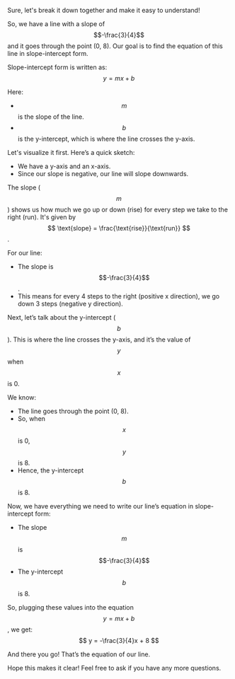 Sure, let's break it down together and make it easy to understand!

So, we have a line with a slope of $$-\frac{3}{4}$$ and it goes through the point (0, 8). Our goal is to find the equation of this line in slope-intercept form. 

Slope-intercept form is written as:
$$ y = mx + b $$

Here:
- $$m$$ is the slope of the line.
- $$b$$ is the y-intercept, which is where the line crosses the y-axis.

Let's visualize it first. Here’s a quick sketch:
- We have a y-axis and an x-axis.
- Since our slope is negative, our line will slope downwards.

The slope ($$m$$) shows us how much we go up or down (rise) for every step we take to the right (run). It's given by $$ \text{slope} = \frac{\text{rise}}{\text{run}} $$.

For our line:
- The slope is $$-\frac{3}{4}$$. 
- This means for every 4 steps to the right (positive x direction), we go down 3 steps (negative y direction).

Next, let’s talk about the y-intercept ($$b$$). This is where the line crosses the y-axis, and it’s the value of $$y$$ when $$x$$ is 0. 

We know:
- The line goes through the point (0, 8). 
- So, when $$x$$ is 0, $$y$$ is 8. 
- Hence, the y-intercept $$b$$ is 8.

Now, we have everything we need to write our line’s equation in slope-intercept form:
- The slope $$m$$ is $$-\frac{3}{4}$$
- The y-intercept $$b$$ is 8.

So, plugging these values into the equation $$ y = mx + b $$, we get:
$$ y = -\frac{3}{4}x + 8 $$

And there you go! That’s the equation of our line. 

Hope this makes it clear! Feel free to ask if you have any more questions.